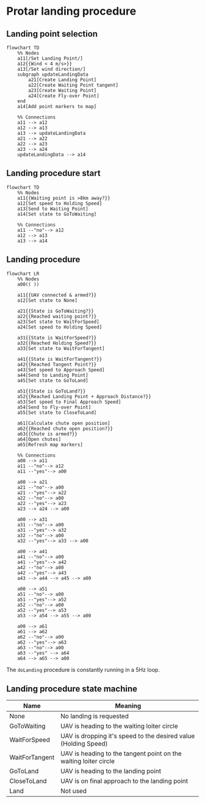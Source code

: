 # Protar landing procedure

## Landing point selection

```mermaid
flowchart TD
    %% Nodes
    a11[/Set Landing Point/]
    a12{{Wind < 4 m/s>}}
    a13[/Set wind direction/]
    subgraph updateLandingData
        a21[Create Landing Point]
        a22[Create Waiting Point tangent]
        a23[Create Waiting Point]
        a24[Create Fly-over Point]
    end
    a14[Add point markers to map]

    %% Connections
    a11 --> a12
    a12 --> a13
    a13 --> updateLandingData
    a21 --> a22
    a22 --> a23
    a23 --> a24
    updateLandingData --> a14
```

## Landing procedure start

```mermaid
flowchart TD
    %% Nodes
    a11{{Waiting point is >8km away?}}
    a12[Set speed to Holding Speed]
    a13[Send to Waiting Point]
    a14[Set state to GoToWaiting]
    
    %% Connections
    a11 --"no"--> a12
    a12 --> a13
    a13 --> a14
```

## Landing procedure

```mermaid
flowchart LR
    %% Nodes
    a00(( ))

    a11{{UAV connected & armed?}}
    a12[Set state to None]

    a21{{State is GoToWaiting?}}
    a22{{Reached waiting point?}}
    a23[Set state to WaitForSpeed]
    a24[Set speed to Holding Speed]

    a31{{State is WaitForSpeed?}}
    a32{{Reached Holding Speed?}}
    a33[Set state to WaitForTangent]

    a41{{State is WaitForTangent?}}
    a42{{Reached Tangent Point?}}
    a43[Set speed to Approach Speed]
    a44[Send to Landing Point]
    a45[Set state to GoToLand]

    a51{{State is GoToLand?}}
    a52{{Reached Landing Point + Approach Distance?}}
    a53[Set speed to Final Approach Speed]
    a54[Send to Fly-over Point]
    a55[Set state to CloseToLand]

    a61[Calculate chute open position]
    a62{{Reached chute open position?}}
    a63{{Chute is armed?}}
    a64[Open chutes]
    a65[Refresh map markers]

    %% Connections
    a00 --> a11
    a11 --"no"--> a12
    a11 --"yes"--> a00

    a00 --> a21
    a21 --"no"--> a00
    a21 --"yes"--> a22
    a22 --"no"--> a00
    a22 --"yes"--> a23
    a23 --> a24 --> a00

    a00 --> a31
    a31 --"no"--> a00
    a31 --"yes"--> a32
    a32 --"no"--> a00
    a32 --"yes"--> a33 --> a00

    a00 --> a41
    a41 --"no"--> a00
    a41 --"yes"--> a42
    a42 --"no"--> a00
    a42 --"yes"--> a43
    a43 --> a44 --> a45 --> a00

    a00 --> a51
    a51 --"no"--> a00
    a51 --"yes"--> a52
    a52 --"no"--> a00
    a52 --"yes"--> a53
    a53 --> a54 --> a55 --> a00

    a00 --> a61
    a61 --> a62
    a62 --"no"--> a00
    a62 --"yes"--> a63
    a63 --"no"--> a00
    a63 --"yes" --> a64
    a64 --> a65 --> a00
```

The `doLanding` procedure is constantly running in a 5Hz loop.

## Landing procedure state machine

| Name | Meaning |
| --- | --- |
| None | No landing is requested |
| GoToWaiting | UAV is heading to the waiting loiter circle |
| WaitForSpeed | UAV is dropping it's speed to the desired value (Holding Speed) |
| WaitForTangent | UAV is heading to the tangent point on the waiting loiter circle |
| GoToLand | UAV is heading to the landing point |
| CloseToLand | UAV is on final approach to the landing point |
| Land | Not used |
